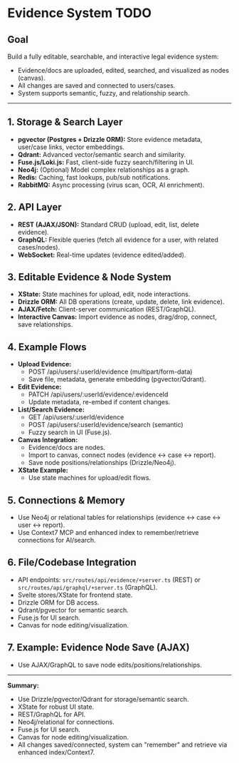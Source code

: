 # Evidence System TODO

## Goal

Build a fully editable, searchable, and interactive legal evidence system:

- Evidence/docs are uploaded, edited, searched, and visualized as nodes (canvas).
- All changes are saved and connected to users/cases.
- System supports semantic, fuzzy, and relationship search.

---

## 1. Storage & Search Layer

- **pgvector (Postgres + Drizzle ORM):** Store evidence metadata, user/case links, vector embeddings.
- **Qdrant:** Advanced vector/semantic search and similarity.
- **Fuse.js/Loki.js:** Fast, client-side fuzzy search/filtering in UI.
- **Neo4j:** (Optional) Model complex relationships as a graph.
- **Redis:** Caching, fast lookups, pub/sub notifications.
- **RabbitMQ:** Async processing (virus scan, OCR, AI enrichment).

## 2. API Layer

- **REST (AJAX/JSON):** Standard CRUD (upload, edit, list, delete evidence).
- **GraphQL:** Flexible queries (fetch all evidence for a user, with related cases/nodes).
- **WebSocket:** Real-time updates (evidence edited/added).

## 3. Editable Evidence & Node System

- **XState:** State machines for upload, edit, node interactions.
- **Drizzle ORM:** All DB operations (create, update, delete, link evidence).
- **AJAX/Fetch:** Client-server communication (REST/GraphQL).
- **Interactive Canvas:** Import evidence as nodes, drag/drop, connect, save relationships.

## 4. Example Flows

- **Upload Evidence:**
  - POST /api/users/:userId/evidence (multipart/form-data)
  - Save file, metadata, generate embedding (pgvector/Qdrant).
- **Edit Evidence:**
  - PATCH /api/users/:userId/evidence/:evidenceId
  - Update metadata, re-embed if content changes.
- **List/Search Evidence:**
  - GET /api/users/:userId/evidence
  - POST /api/users/:userId/evidence/search (semantic)
  - Fuzzy search in UI (Fuse.js).
- **Canvas Integration:**
  - Evidence/docs are nodes.
  - Import to canvas, connect nodes (evidence <-> case <-> report).
  - Save node positions/relationships (Drizzle/Neo4j).
- **XState Example:**
  - Use state machines for upload/edit flows.

## 5. Connections & Memory

- Use Neo4j or relational tables for relationships (evidence <-> case <-> user <-> report).
- Use Context7 MCP and enhanced index to remember/retrieve connections for AI/search.

## 6. File/Codebase Integration

- API endpoints: `src/routes/api/evidence/+server.ts` (REST) or `src/routes/api/graphql/+server.ts` (GraphQL).
- Svelte stores/XState for frontend state.
- Drizzle ORM for DB access.
- Qdrant/pgvector for semantic search.
- Fuse.js for UI search.
- Canvas for node editing/visualization.

## 7. Example: Evidence Node Save (AJAX)

- Use AJAX/GraphQL to save node edits/positions/relationships.

---

**Summary:**

- Use Drizzle/pgvector/Qdrant for storage/semantic search.
- XState for robust UI state.
- REST/GraphQL for API.
- Neo4j/relational for connections.
- Fuse.js for UI search.
- Canvas for node editing/visualization.
- All changes saved/connected, system can "remember" and retrieve via enhanced index/Context7.
